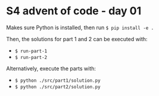 # S4 advent of code - day 01

Makes sure Python is installed, then run `$ pip install -e .`

Then, the solutions for part 1 and 2 can be executed with:

- `$ run-part-1`
- `$ run-part-2`

Alternatively, execute the parts with:

- `$ python ./src/part1/solution.py`
- `$ python ./src/part2/solution.py`
